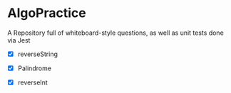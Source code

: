 # AlgoPractice
A Repository full of whiteboard-style questions, as well as unit tests done via Jest
- [x] reverseString
- [x] Palindrome
- [x] reverseInt

